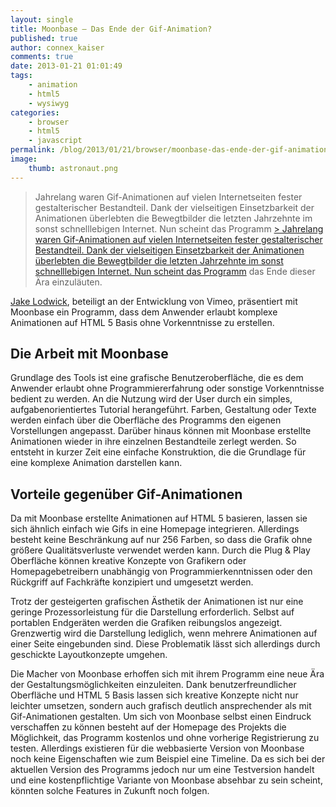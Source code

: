 ```yaml
---
layout: single
title: Moonbase – Das Ende der Gif-Animation?
published: true
author: connex_kaiser
comments: true
date: 2013-01-21 01:01:49
tags:
    - animation
    - html5
    - wysiwyg
categories:
    - browser
    - html5
    - javascript
permalink: /blog/2013/01/21/browser/moonbase-das-ende-der-gif-animation
image:
    thumb: astronaut.png
---
```

> Jahrelang waren Gif-Animationen auf vielen Internetseiten fester gestalterischer Bestandteil. Dank der vielseitigen Einsetzbarkeit der Animationen überlebten die Bewegtbilder die letzten Jahrzehnte im sonst schnelllebigen Internet. Nun scheint das Programm [> Jahrelang waren Gif-Animationen auf vielen Internetseiten fester gestalterischer Bestandteil. Dank der vielseitigen Einsetzbarkeit der Animationen überlebten die Bewegtbilder die letzten Jahrzehnte im sonst schnelllebigen Internet. Nun scheint das Programm][1] das Ende dieser Ära einzuläuten.



[Jake Lodwick][2], beteiligt an der Entwicklung von Vimeo, präsentiert mit Moonbase ein Programm, dass dem Anwender erlaubt komplexe Animationen auf HTML 5 Basis ohne Vorkenntnisse zu erstellen.

## Die Arbeit mit Moonbase

Grundlage des Tools ist eine grafische Benutzeroberfläche, die es dem Anwender erlaubt ohne Programmiererfahrung oder sonstige Vorkenntnisse bedient zu werden. An die Nutzung wird der User durch ein simples, aufgabenorientiertes Tutorial herangeführt. Farben, Gestaltung oder Texte werden einfach über die Oberfläche des Programms den eigenen Vorstellungen angepasst. Darüber hinaus können mit Moonbase erstellte Animationen wieder in ihre einzelnen Bestandteile zerlegt werden. So entsteht in kurzer Zeit eine einfache Konstruktion, die die Grundlage für eine komplexe Animation darstellen kann. 

## Vorteile gegenüber Gif-Animationen

Da mit Moonbase erstellte Animationen auf HTML 5 basieren, lassen sie sich ähnlich einfach wie Gifs in eine Homepage integrieren. Allerdings besteht keine Beschränkung auf nur 256 Farben, so dass die Grafik ohne größere Qualitätsverluste verwendet werden kann. Durch die Plug & Play Oberfläche können kreative Konzepte von Grafikern oder Homepagebetreibern unabhängig von Programmierkenntnissen oder den Rückgriff auf Fachkräfte konzipiert und umgesetzt werden. 

Trotz der gesteigerten grafischen Ästhetik der Animationen ist nur eine geringe Prozessorleistung für die Darstellung erforderlich. Selbst auf portablen Endgeräten werden die Grafiken reibungslos angezeigt. Grenzwertig wird die Darstellung lediglich, wenn mehrere Animationen auf einer Seite eingebunden sind. Diese Problematik lässt sich allerdings durch geschickte Layoutkonzepte umgehen. 

Die Macher von Moonbase erhoffen sich mit ihrem Programm eine neue Ära der Gestaltungsmöglichkeiten einzuleiten. Dank benutzerfreundlicher Oberfläche und HTML 5 Basis lassen sich kreative Konzepte nicht nur leichter umsetzen, sondern auch grafisch deutlich ansprechender als mit Gif-Animationen gestalten. Um sich von Moonbase selbst einen Eindruck verschaffen zu können besteht auf der Homepage des Projekts die Möglichkeit, das Programm kostenlos und ohne vorherige Registrierung zu testen. Allerdings existieren für die webbasierte Version von Moonbase noch keine Eigenschaften wie zum Beispiel eine Timeline. Da es sich bei der aktuellen Version des Programms jedoch nur um eine Testversion handelt und eine kostenpflichtige Variante von Moonbase absehbar zu sein scheint, könnten solche Features in Zukunft noch folgen.

 [1]: http://moonbase.com/
 [2]: http://jakelodwick.com/